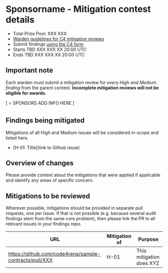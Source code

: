 # Sponsorname - Mitigation contest details
- Total Prize Pool: XXX XXX 
- [Warden guidelines for C4 mitigation reviews](https://code4rena.notion.site/Guidelines-for-Versus-mitigation-reviews-ed10fc5cfbf640bd8dcec66f38b343c4)
- Submit findings [using the C4 form](https://code4rena.com/contests/YYYY-MM-sponsorName-mitigation-contest/submit)
- Starts TBD XXX XXX XX 20:00 UTC
- Ends TBD XXX XXX XX 20:00 UTC

## Important note 

Each warden must submit a mitigation review for *every High and Medium finding* from the parent contest. **Incomplete mitigation reviews will not be eligible for awards.**

[ ⭐️ SPONSORS ADD INFO HERE ]

## Findings being mitigated

Mitigations of all High and Medium issues will be considered in-scope and listed here.

- [H-01: Title](link to Github issue)

## Overview of changes

Please provide context about the mitigations that were applied if applicable and identify any areas of specific concern.

## Mitigations to be reviewed

Wherever possible, mitigations should be provided in separate pull requests, one per issue. If that is not possible (e.g. because several audit findings stem from the same core problem), then please link the PR to all relevant issues in your findings repo. 

| URL | Mitigation of | Purpose | 
| ----------- | ------------- | ----------- |
| https://github.com/code4rena/sample-contracts/pull/XXX | H-01 | This mitigation does XYZ | 

